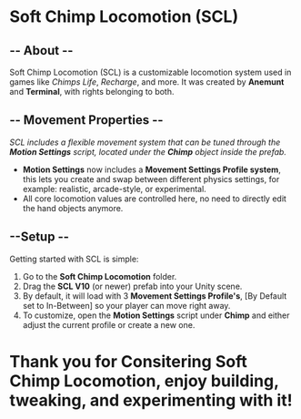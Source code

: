 # Soft Chimp Locomotion (SCL)

## -- About --

Soft Chimp Locomotion (SCL) is a customizable locomotion system used in games like *Chimps Life*, *Recharge*, and more.
It was created by **Anemunt** and **Terminal**, with rights belonging to both.

## -- Movement Properties --

*SCL includes a flexible movement system that can be tuned through the **Motion Settings** script, located under the **Chimp** object inside the prefab.*

* **Motion Settings** now includes a **Movement Settings Profile system**,
  this lets you create and swap between different physics settings, for example: realistic, arcade-style, or experimental.
* All core locomotion values are controlled here, no need to directly edit the hand objects anymore.

## --Setup --

Getting started with SCL is simple:

1. Go to the **Soft Chimp Locomotion** folder.
2. Drag the **SCL V10** (or newer) prefab into your Unity scene.
3. By default, it will load with 3 **Movement Settings Profile's**, [By Default set to In-Between] so your player can move right away.
4. To customize, open the **Motion Settings** script under **Chimp** and either adjust the current profile or create a new one.

# Thank you for Consitering Soft Chimp Locomotion, enjoy building, tweaking, and experimenting with it!
